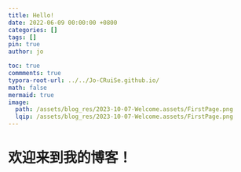 ```yaml
---
title: Hello!
date: 2022-06-09 00:00:00 +0800
categories: []
tags: []     
pin: true
author: jo

toc: true
commments: true
typora-root-url: ../../Jo-CRuiSe.github.io/
math: false
mermaid: true
image:
  path: /assets/blog_res/2023-10-07-Welcome.assets/FirstPage.png
  lqip: /assets/blog_res/2023-10-07-Welcome.assets/FirstPage.png
---
```


# 欢迎来到我的博客！
